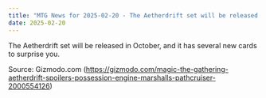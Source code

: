 ```yaml
---
title: "MTG News for 2025-02-20 - The Aetherdrift set will be released in October, a..."
date: 2025-02-20
---
```


The Aetherdrift set will be released in October, and it has several new cards to surprise you.

Source: Gizmodo.com (https://gizmodo.com/magic-the-gathering-aetherdrift-spoilers-possession-engine-marshalls-pathcruiser-2000554126)
